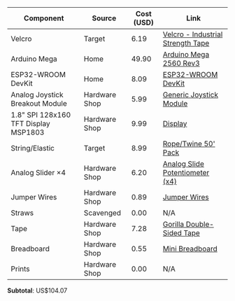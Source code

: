 | Component                            | Source        | Cost (USD) | Link                                                                                                                                                                                                                                                                                                                                                                                                                                                                                                                                                                                                                                                                                                                    |
|--------------------------------------|---------------|------------|-------------------------------------------------------------------------------------------------------------------------------------------------------------------------------------------------------------------------------------------------------------------------------------------------------------------------------------------------------------------------------------------------------------------------------------------------------------------------------------------------------------------------------------------------------------------------------------------------------------------------------------------------------------------------------------------------------------------------|
| Velcro                               | Target        | 6.19       | [Velcro - Industrial Strength Tape](https://www.target.com/p/velcro-4-39-x-2-34-industrial-strength-tape/-/A-85028238#lnk=sametab)                                                                                                                                                                                                                                                                                                                                                                                                                                                                                                                                                                                      |
| Arduino Mega                         | Home          | 49.90      | [Arduino Mega 2560 Rev3](https://store-usa.arduino.cc/products/arduino-mega-2560-rev3?gad_campaignid=21317508903)                                                                                                                                                                                                                                                                                                                                                                                                                                                                                                                                                                                                       |
| ESP32-WROOM DevKit                   | Home          | 8.09       | [ESP32-WROOM DevKit](https://www.digikey.com/en/products/detail/espressif-systems/ESP32-DEVKITC-32UE/12091813?gQT=2)                                                                                                                                                                                                                                                                                                                                                                                                                                                                                                                                                                                                    |
| Analog Joystick Breakout Module      | Hardware Shop | 5.99       | [Generic Joystick Module](https://www.microcenter.com/product/646122/Joystick_Module?gQT=1)                                                                                                                                                                                                                                                                                                                                                                                                                                                                                                                                                                                                                             |
| 1.8" SPI 128x160 TFT Display MSP1803 | Hardware Shop | 9.99       | [Display](https://www.amazon.com/DSD-TECH-Display-Interface-Arduino/dp/B07WDJ3TV6?source=ps-sl-shoppingads-lpcontext&ref_=fplfs&psc=1&smid=AFLYC5O31PGVX&gQT=2)                                                                                                                                                                                                                                                                                                                                                                                                                                                                                                                                                         |
| String/Elastic                       | Target        | 8.99       | [Rope/Twine 50' Pack](https://www.target.com/p/rope-twine-50-39-pack-up-38-up-8482/-/A-89825708#lnk=sametab)                                                                                                                                                                                                                                                                                                                                                                                                                                                                                                                                                                                                            |
| Analog Slider ×4                     | Hardware Shop | 6.20       | [Analog Slide Potentiometer (x4)](https://www.aliexpress.com/item/1005005517675853.html?spm=a2g0o.productlist.main.14.5a44TnLGTnLGcJ&algo_pvid=fdc37ab8-5bda-4303-83d7-0ea9591b0f53&pdp_ext_f=%7B%22order%22%3A%22124%22%2C%22eval%22%3A%221%22%7D&utparam-url=scene%3Asearch%7Cquery_from%3A)                                                                                                                                                                                                                                                                                                                                                                                                                          |
| Jumper Wires                         | Hardware Shop | 0.89       | [Jumper Wires](https://www.aliexpress.us/item/3256806429994553.html?src=google&pdp_npi=4%40dis%21USD%210.95%210.89%21%21%21%21%21%40%2112000037832224162%21ppc%21%21%21&src=google&albch=shopping&acnt=708-803-3821&isdl=y&slnk=&plac=&mtctp=&albbt=Google_7_shopping&aff_platform=google&aff_short_key=UneMJZVf&albagn=888888&ds_e_adid=&ds_e_matchtype=&ds_e_device=c&ds_e_network=x&ds_e_product_group_id=&ds_e_product_id=en3256806429994553&ds_e_product_merchant_id=109167730&ds_e_product_country=US&ds_e_product_language=en&ds_e_product_channel=online&ds_e_product_store_id=&ds_url_v=2&albcp=20123152476&albag=&isSmbAutoCall=false&needSmbHouyi=false&gad_campaignid=20127768206&gatewayAdapt=glo2usa)     |
| Straws                               | Scavenged     | 0.00       | N/A                                                                                                                                                                                                                                                                                                                                                                                                                                                                                                                                                                                                                                                                                                                     |
| Tape                                 | Hardware Shop | 7.28       | [Gorilla Double-Sided Tape](https://www.target.com/p/gorilla-double-sided-tape/-/A-78262323#lnk=sametab)                                                                                                                                                                                                                                                                                                                                                                                                                                                                                                                                                                                                                |
| Breadboard                           | Hardware Shop | 0.55       | [Mini Breadboard](https://www.aliexpress.us/item/3256808365241330.html?src=google&pdp_npi=4%40dis%21USD%210.60%210.55%21%21%21%21%21%40%2112000045669927056%21ppc%21%21%21&src=google&albch=shopping&acnt=708-803-3821&isdl=y&slnk=&plac=&mtctp=&albbt=Google_7_shopping&aff_platform=google&aff_short_key=UneMJZVf&albagn=888888&ds_e_adid=&ds_e_matchtype=&ds_e_device=c&ds_e_network=x&ds_e_product_group_id=&ds_e_product_id=en3256808365241330&ds_e_product_merchant_id=5445838537&ds_e_product_country=US&ds_e_product_language=en&ds_e_product_channel=online&ds_e_product_store_id=&ds_url_v=2&albcp=20123152476&albag=&isSmbAutoCall=false&needSmbHouyi=false&gad_campaignid=20127768206&gatewayAdapt=glo2usa) |
| Prints                               | Hardware Shop | 0.00       | N/A                                                                                                                                                                                                                                                                                                                                                                                                                                                                                                                                                                                                                                                                                                                     |

**Subtotal**: US$104.07
